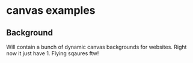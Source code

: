 canvas examples
===========

## Background

Will contain a bunch of dynamic canvas backgrounds for websites. Right now it just have 1. Flying sqaures ftw!